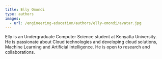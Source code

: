 ```yaml
---
title: Elly Omondi
type: authors
images:
  - url: /engineering-education/authors/elly-omondi/avatar.jpg 
---
```

Elly is an Undergraduate Computer Science student at Kenyatta University. He is passionate about Cloud technologies and developing cloud solutions, Machine Learning and Artificial Intelligence. He is open to research and collaborations.